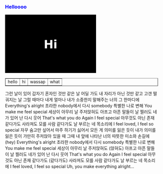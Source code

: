 <html>
      <head>
      </head>
      <body>
      <h3 style="color:blue;">Helloooo</h3>
            <a href="https://www.youtube.com/"><img src="hi.jpg" alt="hi" width="300px"></a>
        <table border="1">
          <tr>
            <td>hello</td>
            <td>hi</td>
            <td>wassap</td>
            <td>what</td>
          </tr>
        </table>
            그런 날이 있어
갑자기 혼자인 것만 같은 날
어딜 가도 내 자리가 아닌 것만 같고
고갠 떨궈지는 날
그럴 때마다 내게
얼마나 내가 소중한지
말해주는 너의 그 한마디에
Everything's alright
초라한 nobody에서 다시 somebody
특별한 나로 변해
You make me feel special
세상이 아무리 날 주저앉혀도
아프고 아픈 말들이 날 찔러도
네가 있어 난 다시 웃어
That's what you do
Again I feel special
아무것도 아닌 존재 같다가도
사라져도 모를 사람 같다가도
날 부르는 네 목소리에
I feel loved, I feel so special
자꾸 숨고만 싶어서
마주 하기가 싫어서
모든 게 의미를 잃은 듯이
내가 의미를 잃은 듯이 가만히 주저앉아 있을 때
그때 내 앞에 나타난 너의
따뜻한 미소와 손길에 (hey)
Everything's alright
초라한 nobody에서 다시 somebody
특별한 나로 변해
You make me feel special
세상이 아무리 날 주저앉혀도 (앉혀도)
아프고 아픈 말들이 날 찔러도
네가 있어 난 다시 웃어
That's what you do
Again I feel special
아무것도 아닌 존재 같다가도 (같다가도)
사라져도 모를 사람 같다가도
날 부르는 네 목소리에
I feel loved, I feel so special
Uh, you make everything alright…
      </body>
      </html>
      
